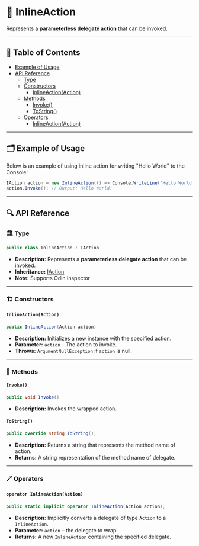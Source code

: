 # 🧩 InlineAction

Represents a <b>parameterless delegate action</b> that can be invoked.

---

## 📑 Table of Contents

- [Example of Usage](#-example-of-usage)
- [API Reference](#-api-reference)
    - [Type](#-type)
    - [Constructors](#-constructors)
      - [InlineAction(Action)](#inlineactionaction)
    - [Methods](#-methods)
        - [Invoke()](#invoke)
        - [ToString()](#tostring)
    - [Operators](#-operators)
      - [InlineAction(Action)](#operator-inlineactionaction)

---

## 🗂 Example of Usage

Below is an example of using inline action for writing "Hello World" to the Console:

```csharp
IAction action = new InlineAction(() => Console.WriteLine("Hello World!"));
action.Invoke(); // Output: Hello World!
```

---

## 🔍 API Reference

### 🏛️ Type <div id="-type"></div>

```csharp
public class InlineAction : IAction
```

- **Description:** Represents a <b>parameterless delegate action</b> that can be invoked.
- **Inheritance:** [IAction](IAction.md)
- **Note:** Supports Odin Inspector

---

### 🏗️ Constructors <div id="-constructors"></div>

#### `InlineAction(Action)`

```csharp
public InlineAction(Action action)
```

- **Description:** Initializes a new instance with the specified action.
- **Parameter:** `action` – The action to invoke.
- **Throws:** `ArgumentNullException` if `action` is null.

---

### 🏹 Methods

#### `Invoke()`

```csharp
public void Invoke()
```

- **Description:** Invokes the wrapped action.

#### `ToString()`

```csharp
public override string ToString();
```

- **Description:** Returns a string that represents the method name of action.
- **Returns:** A string representation of the method name of delegate.

---

### 🪄 Operators

#### `operator InlineAction(Action)`

```csharp
public static implicit operator InlineAction(Action action);
```

- **Description:** Implicitly converts a delegate of type `Action` to a `InlineAction`.
- **Parameter:** `action` – the delegate to wrap.
- **Returns:** A new `InlineAction` containing the specified delegate.